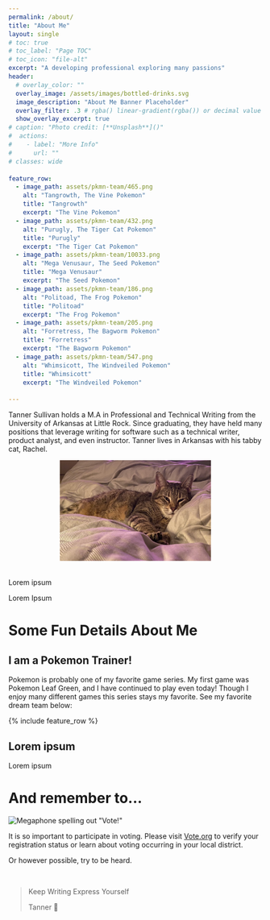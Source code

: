 ```yaml
---
permalink: /about/
title: "About Me"
layout: single
# toc: true
# toc_label: "Page TOC"
# toc_icon: "file-alt"
excerpt: "A developing professional exploring many passions"
header:
  # overlay_color: ""
  overlay_image: /assets/images/bottled-drinks.svg
  image_description: "About Me Banner Placeholder"
  overlay_filter: .3 # rgba() linear-gradient(rgba()) or decimal value for black
  show_overlay_excerpt: true
# caption: "Photo credit: [**Unsplash**]()"
#  actions:
#    - label: "More Info"
#      url: ""
# classes: wide

feature_row:
  - image_path: assets/pkmn-team/465.png
    alt: "Tangrowth, The Vine Pokemon"
    title: "Tangrowth"
    excerpt: "The Vine Pokemon"
  - image_path: assets/pkmn-team/432.png
    alt: "Purugly, The Tiger Cat Pokemon"
    title: "Purugly"
    excerpt: "The Tiger Cat Pokemon"
  - image_path: assets/pkmn-team/10033.png
    alt: "Mega Venusaur, The Seed Pokemon"
    title: "Mega Venusaur"
    excerpt: "The Seed Pokemon"
  - image_path: assets/pkmn-team/186.png
    alt: "Politoad, The Frog Pokemon"
    title: "Politoad"
    excerpt: "The Frog Pokemon"
  - image_path: assets/pkmn-team/205.png
    alt: "Forretress, The Bagworm Pokemon"
    title: "Forretress"
    excerpt: "The Bagworm Pokemon"
  - image_path: assets/pkmn-team/547.png
    alt: "Whimsicott, The Windveiled Pokemon"
    title: "Whimsicott"
    excerpt: "The Windveiled Pokemon"

---
```


Tanner Sullivan holds a M.A in Professional and Technical Writing from the University of Arkansas at Little Rock. Since graduating, they have held many positions that leverage writing for software such as a technical writer, product analyst, and even instructor. Tanner lives in Arkansas with his tabby cat, Rachel.

<center><img src="/assets/images/Rachel.jpeg" width="300" height="200" alt="Rachel, the friendliest cat" style="padding-left: 30;"></center>

<br/>

Lorem ipsum

Lorem Ipsum

# Some Fun Details About Me

## I am a Pokemon Trainer!

Pokemon is probably one of my favorite game series. My first game was Pokemon Leaf Green, and I have continued to play even today! Though I enjoy many different games this series stays my favorite. See my favorite dream team below:

{% include feature_row %}

## Lorem ipsum

Lorem ipsum

# And remember to...

![Megaphone spelling out "Vote!"](/assets/images/vote.svg)

It is so important to participate in voting. Please visit [Vote.org](https://www.vote.org) to verify your registration status or learn about voting occurring in your local district.

Or however possible, try to be heard.

<br/>

>
> Keep Writing
> Express Yourself
>
> Tanner 📗
